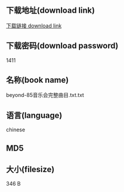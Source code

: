 ## 下载地址(download link)
[下载链接 download link](https://voluble-croquembouche-d321dc.netlify.app/?s=beyond-85%E9%9F%B3%E4%B9%90%E4%BC%9A%E5%AE%8C%E6%95%B4%E6%9B%B2%E7%9B%AE.txt)

## 下载密码(download password)
1411

## 名称(book name)
beyond-85音乐会完整曲目.txt.txt

## 语言(language)
chinese

## MD5


## 大小(filesize)
346 B
